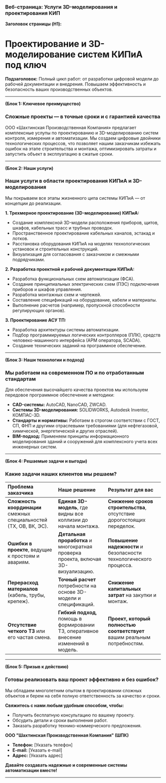 ### **Веб-страница: Услуги 3D-моделирования и проектирования КИП**

**Заголовок страницы (H1):**
# Проектирование и 3D-моделирование систем КИПиА под ключ

**Подзаголовок:**
Полный цикл работ: от разработки цифровой модели до рабочей документации и внедрения. Повышаем эффективность и безопасность ваших производственных объектов.

---

**(Блок 1: Ключевое преимущество)**

### **Сложные проекты — в точные сроки и с гарантией качества**

ООО «Шахтинская Производственная Компания» предлагает комплексные услупы по проектированию и 3D-моделированию систем контроля, измерения и автоматизации. Мы создаем цифровые двойники технологических процессов, что позволяет нашим заказчикам избежать ошибок на этапе строительства и монтажа, оптимизировать затраты и запустить объект в эксплуатацию в сжатые сроки.

---

**(Блок 2: Наши услуги)**

### **Наши услуги в области проектирования КИПиА и 3D-моделирования**

Мы покрываем все этапы жизненного ципа системы КИПиА — от концепции до реализации.

**1. Трехмерное проектирование (3D-моделирование) КИПиА:**
*   Создание комплексной 3D-модели расположения приборов, щитов, шкафов, кабельных трасс и трубных проводок.
*   Пространственное проектирование кабельных каналов, эстакад и лотков.
*   Расстановка оборудования КИПиА на моделях технологических установок и строительных конструкций.
*   Визуализация для согласования с заказчиком и смежными подрядчиками.

**2. Разработка проектной и рабочей документации КИПиА:**
*   Разработка функциональных схем автоматизации (ФСА).
*   Создание принципиальных электрических схем (ПЭС) подключения приборов и шкафов управления.
*   Разработка монтажных схем и чертежей.
*   Составление спецификаций на оборудование, кабели и материалы.
*   Выполнение расчетов (например, пропускной способности регулирующих органов).

**3. Проектирование АСУ ТП:**
*   Разработка архитектуры системы автоматизации.
*   Подбор программируемых логических контроллеров (ПЛК), средств человеко-машинного интерфейса (АРМ оператора, SCADA).
*   Создание технических заданий на программное обеспечение.

---

**(Блок 3: Наши технологии и подход)**

### **Мы работаем на современном ПО и по отработанным стандартам**

Для обеспечения высочайшего качества проектов мы используем передовое программное обеспечение и методики:

*   **CAD-системы:** AutoCAD, NanoCAD, ZWCAD.
*   **Системы 3D-моделирования:** SOLIDWORKS, Autodesk Inventor, КОМПАС-3D.
*   **Стандарты и нормативы:** Работаем в строгом соответствии с ГОСТ, СП, ФНП и другими отраслевыми требованиями (для нефтегазовой, химической, энергетической и других отраслей).
*   **BIM-подход:** Применяем принципы информационного моделирования зданий и сооружений для комплексного учета всех инженерных систем.

---

**(Блок 4: Решаемые задачи и выгоды)**

### **Какие задачи наших клиентов мы решаем?**

| Проблема заказчика | Наше решение | Результат для вас |
| :--- | :--- | :--- |
| **Сложность координации** смежных специальностей (ТХ, ОВ, ВК, ЭС). | **Единая 3D-модель**, где видны все коллизии до начала монтажа. | **Снижение сроков строительства**, отсутствие дорогостоящих переделок. |
| **Ошибки в проекте**, ведущие к простоям и авариям. | **Детальная проработка** и многократная проверка проекта, включая 3D-визуализацию. | **Повышение надежности** и безопасности технологического процесса. |
| **Перерасход материалов** (кабель, трубы, крепеж). | **Точный расчет** потребности на основе 3D-модели и спецификаций. | **Снижение капитальных затрат** на закупки и монтаж. |
| **Отсутствие четкого ТЗ** или его частая смена. | **Гибкий подход**, помощь в формировании ТЗ, оперативное внесение изменений в модель. | **Проект, который полностью соответствует** вашим реальным потребностям. |

---

**(Блок 5: Призыв к действию)**

### **Готовы реализовать ваш проект эффективно и без ошибок?**

Мы обладаем многолетним опытом в проектировании сложных объектов и берем на себя полную ответственность за качество и сроки.

**Свяжитесь с нами любым удобным способом, чтобы:**
*   Получить бесплатную консультацию по вашему проекту.
*   Обсудить детали и сроки выполнения работ.
*   Заказать разработку технико-коммерческого предложения.

**ООО "Шахтинская Производственная Компания" (ШПК)**
*   **Телефон:** [Указать телефон]
*   **E-mail:** [Указать e-mail]
*   **Адрес:** [Указать адрес]

**Давайте создавать надежные и современные системы автоматизации вместе!**

---
